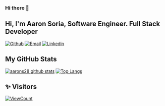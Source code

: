 ### Hi there 👋
<!-- Your title -->
## Hi, I'm Aaron Soria,  Software Engineer. Full Stack Developer 

[![Github](https://img.shields.io/badge/-Github-000?style=flat&logo=Github&logoColor=white)](https://github.com/AaronS28)
[![Email](https://img.shields.io/badge/Gmail-D14836?style=flat-square&logo=gmail&logoColor=white)](mailto:aaroon2895@gmail.com)
[![Linkedin](https://img.shields.io/badge/-Linkedin-blue?style=flat-square&logo=linkedin&logoColor=white&link=https://www.linkedin.com/in/aarons28/)](https://www.linkedin.com/in/aarons28/)
&nbsp;
## My GitHub Stats

[![aarons28 github stats](https://github-readme-stats.vercel.app/api?username=aarons28&count_private=true&theme=dracula&show_icons=true&hide=stars)](https://github.com/anuraghazra/github-readme-stats)
[![Top Langs](https://github-readme-stats.vercel.app/api/top-langs/?username=aarons28&count_private=true&theme=dracula&show_icons=true&layout=compact)](https://github.com/anuraghazra/github-readme-stats)

## ✨ Visitors
[![ViewCount](https://views.whatilearened.today/views/github/aarons28/ismlhbb.svg?cache=remove)](#)
